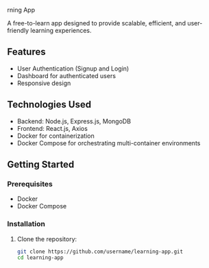 rning App

A free-to-learn app designed to provide scalable, efficient, and user-friendly learning experiences.

## Features
- User Authentication (Signup and Login)
- Dashboard for authenticated users
- Responsive design

## Technologies Used
- Backend: Node.js, Express.js, MongoDB
- Frontend: React.js, Axios
- Docker for containerization
- Docker Compose for orchestrating multi-container environments

## Getting Started

### Prerequisites
- Docker
- Docker Compose

### Installation
1. Clone the repository:
   ```bash
   git clone https://github.com/username/learning-app.git
   cd learning-app
